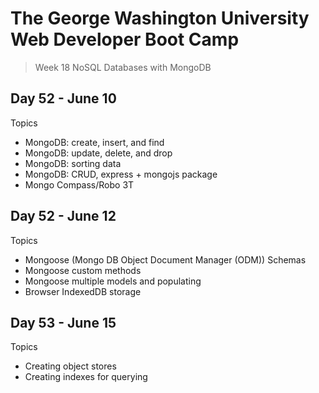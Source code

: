 # **The George Washington University Web Developer Boot Camp**
> Week 18 NoSQL Databases with MongoDB

## **Day 52 - June 10**
Topics
- MongoDB: create, insert, and find
- MongoDB: update, delete, and drop
- MongoDB: sorting data
- MongoDB: CRUD, express + mongojs package
- Mongo Compass/Robo 3T

## **Day 52 - June 12**
Topics
- Mongoose (Mongo DB Object Document Manager (ODM)) Schemas
- Mongoose custom methods
- Mongoose multiple models and populating
- Browser IndexedDB storage

## **Day 53 - June 15**
Topics
- Creating object stores
- Creating indexes for querying 